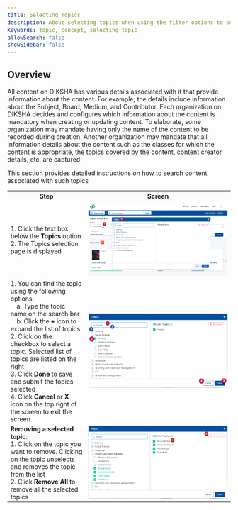 ```yaml
---
title: Selecting Topics
description: About selecting topics when using the filter options to search for content
Keywords: topic, concept, selecting topic
allowSearch: false
showSidebar: false
---
```


## Overview

All content on DIKSHA has various details associated with it that provide information about the content. For example;
the details include information about the Subject, Board, Medium, and Contributor. Each organization on DIKSHA decides and configures which information about the content is mandatory when creating or updating content. To elaborate, some organization may mandate having only the name of the content to be recorded during creation. Another organization may mandate that all information details about the content such as the classes for which the content is appropriate, the topics covered by the content, content creator details, etc. are captured.

This section provides detailed instructions on how to search content associated with such topics

<table>
  <tr>
    <th style="width:35%;">Step</th>
    <th style="width:65%;">Screen</th>
  </tr>
  <tr>
    <td>1. Click the text box below the <b>Topics</b> option
    <br>2. The Topics selection page is displayed
    </td>
    <td><img src="../images/courses/topics/topics_1.png"></td>
  </tr>
  <tr>
    <td>1. You can find the topic using the following options:
      <br>&emsp;a. Type the topic name on the search bar
      <br>&emsp;b. Click the <b>+</b> icon to expand the list of topics
     <br>2. Click on the checkbox to select a topic. Selected list of topics are listed on the right
     <br>3. Click <b>Done</b> to save and submit the topics selected
     <br>4. Click <b>Cancel</b> or <b>X</b> icon on the top right of the screen to exit the screen
    </td>
    <td><img src="../images/courses/topics/topics_2.png"></td>
  <tr>
    <td> <b>Removing a selected topic</b>:
      <br>1. Click on the topic you want to remove. Clicking on the topic unselects and removes the topic from the list
    <br>2. Click <b>Remove All</b> to remove all the selected topics</td>
    <td><img src="../images/courses/topics/topics_3.png"></td>
  </tr>
</table>


